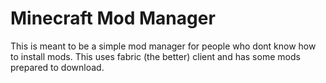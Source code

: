 # Minecraft Mod Manager


This is meant to be a simple mod manager for people who dont know how to install mods. This uses fabric (the better) client and has some mods prepared to download.